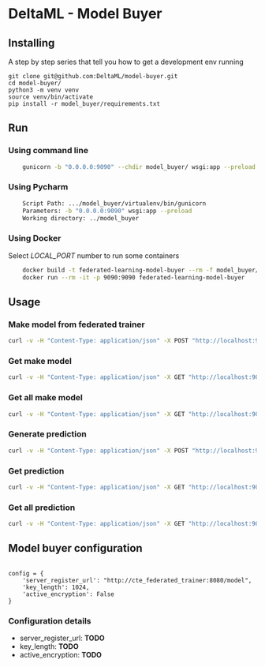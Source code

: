 # DeltaML - Model Buyer


## Installing

A step by step series that tell you how to get a development env running



```
git clone git@github.com:DeltaML/model-buyer.git
cd model-buyer/
python3 -m venv venv
source venv/bin/activate
pip install -r model_buyer/requirements.txt
```

## Run

### Using command line
``` bash
    gunicorn -b "0.0.0.0:9090" --chdir model_buyer/ wsgi:app --preload
``` 


### Using Pycharm
``` bash
    Script Path: .../model_buyer/virtualenv/bin/gunicorn
	Parameters: -b "0.0.0.0:9090" wsgi:app --preload
	Working directory: ../model_buyer
```
	
### Using Docker

Select _LOCAL_PORT_ number to run some containers
``` bash
    docker build -t federated-learning-model-buyer --rm -f model_buyer/Dockerfile .
    docker run --rm -it -p 9090:9090 federated-learning-model-buyer
``` 



## Usage 
 
### Make model from federated trainer

``` bash
curl -v -H "Content-Type: application/json" -X POST "http://localhost:9090/model" --data @examples/model.json
```


### Get make model 

``` bash
curl -v -H "Content-Type: application/json" -X GET "http://localhost:9090/model/<model_id>"
```


### Get all make model 

``` bash
curl -v -H "Content-Type: application/json" -X GET "http://localhost:9090/model"
```



### Generate prediction

``` bash
curl -v -H "Content-Type: application/json" -X POST "http://localhost:9090/prediction" --data '{"model_id": "<MODEL_ID>"}'
```

### Get prediction 

``` bash
curl -v -H "Content-Type: application/json" -X GET "http://localhost:9090/prediction/<prediction_id>"
```


### Get all prediction 

``` bash
curl -v -H "Content-Type: application/json" -X GET "http://localhost:9090/prediction"
```


## Model buyer configuration

``` python3

config = {
    'server_register_url': "http://cte_federated_trainer:8080/model",
    'key_length': 1024,
    'active_encryption': False
}
```

### Configuration details

- server_register_url: __TODO__
- key_length: __TODO__
- active_encryption: __TODO__
